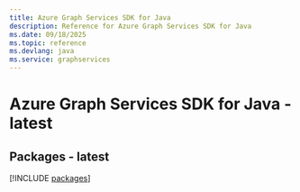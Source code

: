 ```yaml
---
title: Azure Graph Services SDK for Java
description: Reference for Azure Graph Services SDK for Java
ms.date: 09/18/2025
ms.topic: reference
ms.devlang: java
ms.service: graphservices
---
```

# Azure Graph Services SDK for Java - latest
## Packages - latest
[!INCLUDE [packages](graph-services-index.md)]